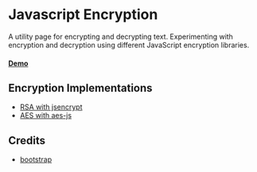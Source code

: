# Javascript Encryption

A utility page for encrypting and decrypting text. Experimenting with encryption and decryption using different JavaScript encryption libraries.

#### [Demo](https://jamesrwilliams.github.io/rsa-example/)

## Encryption Implementations

- [RSA with jsencrypt](https://github.com/travist/jsencrypt)
- [AES with aes-js](https://github.com/ricmoo/aes-js)

## Credits

- [bootstrap](https://github.com/twbs/bootstrap)
